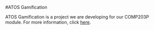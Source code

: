 #ATOS Gamification

ATOS Gamification is a project we are developing for our COMP203P module. For more information, click [here](https://github.com/justinrol/ATOS-Gamification).

